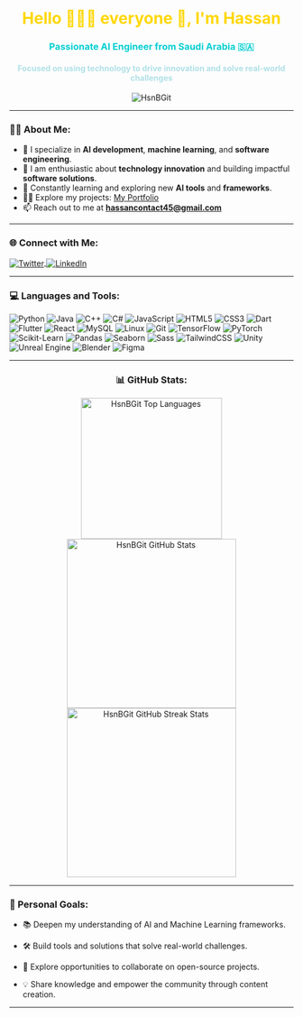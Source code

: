 <h1 align="center" style="color: #FFD700;">Hello 🙋🏾‍♂️ everyone 👋, I'm Hassan</h1>
<h3 align="center" style="color: #00CED1;">Passionate AI Engineer from Saudi Arabia 🇸🇦</h3>
<h4 align="center" style="color: #B0E0E6;">Focused on using technology to drive innovation and solve real-world challenges</h4>

<p align="center">
  <img src="https://komarev.com/ghpvc/?username=HsnBGit&label=Profile%20views&color=0e75b6&style=flat" alt="HsnBGit" />
</p>

---

### 👨‍💻 About Me:

- 🌟 I specialize in **AI development**, **machine learning**, and **software engineering**.
- 🚀 I am enthusiastic about **technology innovation** and building impactful **software solutions**.
- 📖 Constantly learning and exploring new **AI tools** and **frameworks**.
- 👨‍💻 Explore my projects: [My Portfolio](https://HsnBGit.github.io/Portfolio/)
- 📫 Reach out to me at **hassancontact45@gmail.com**

---

<h3 align="left">🌐 Connect with Me:</h3>
<p align="left">
  <a href="https://twitter.com/HsnBGit" target="_blank">
    <img align="center" src="https://img.shields.io/badge/Twitter-%231DA1F2.svg?style=for-the-badge&logo=Twitter&logoColor=white" alt="Twitter" />
  </a>
  <a href="https://linkedin.com/in/HsnBGit" target="_blank">
    <img align="center" src="https://img.shields.io/badge/LinkedIn-%230077B5.svg?style=for-the-badge&logo=linkedin&logoColor=white" alt="LinkedIn" />
  </a>
</p>

---

<h3 align="left">💻 Languages and Tools:</h3>
<p align="left">
  <img src="https://img.shields.io/badge/-Python-3776AB?style=for-the-badge&logo=python&logoColor=white" alt="Python" />
  <img src="https://img.shields.io/badge/-Java-007396?style=for-the-badge&logo=java&logoColor=white" alt="Java" />
  <img src="https://img.shields.io/badge/-C%2B%2B-00599C?style=for-the-badge&logo=cplusplus&logoColor=white" alt="C++" />
  <img src="https://img.shields.io/badge/-C%23-239120?style=for-the-badge&logo=csharp&logoColor=white" alt="C#" />
  <img src="https://img.shields.io/badge/-JavaScript-F7DF1E?style=for-the-badge&logo=javascript&logoColor=black" alt="JavaScript" />
  <img src="https://img.shields.io/badge/-HTML5-E34F26?style=for-the-badge&logo=html5&logoColor=white" alt="HTML5" />
  <img src="https://img.shields.io/badge/-CSS3-1572B6?style=for-the-badge&logo=css3&logoColor=white" alt="CSS3" />
  <img src="https://img.shields.io/badge/-Dart-0175C2?style=for-the-badge&logo=dart&logoColor=white" alt="Dart" />
  <img src="https://img.shields.io/badge/-Flutter-02569B?style=for-the-badge&logo=flutter&logoColor=white" alt="Flutter" />
  <img src="https://img.shields.io/badge/-React-61DAFB?style=for-the-badge&logo=react&logoColor=black" alt="React" />
  <img src="https://img.shields.io/badge/-MySQL-4479A1?style=for-the-badge&logo=mysql&logoColor=white" alt="MySQL" />
  <img src="https://img.shields.io/badge/-Linux-FCC624?style=for-the-badge&logo=linux&logoColor=black" alt="Linux" />
  <img src="https://img.shields.io/badge/-Git-F05032?style=for-the-badge&logo=git&logoColor=white" alt="Git" />
  <img src="https://img.shields.io/badge/-TensorFlow-FF6F00?style=for-the-badge&logo=tensorflow&logoColor=white" alt="TensorFlow" />
  <img src="https://img.shields.io/badge/-PyTorch-EE4C2C?style=for-the-badge&logo=pytorch&logoColor=white" alt="PyTorch" />
  <img src="https://img.shields.io/badge/-ScikitLearn-F7931E?style=for-the-badge&logo=scikit-learn&logoColor=white" alt="Scikit-Learn" />
  <img src="https://img.shields.io/badge/-Pandas-150458?style=for-the-badge&logo=pandas&logoColor=white" alt="Pandas" />
  <img src="https://img.shields.io/badge/-Seaborn-4A4A4A?style=for-the-badge&logo=seaborn&logoColor=white" alt="Seaborn" />
  <img src="https://img.shields.io/badge/-Sass-CC6699?style=for-the-badge&logo=sass&logoColor=white" alt="Sass" />
  <img src="https://img.shields.io/badge/-TailwindCSS-06B6D4?style=for-the-badge&logo=tailwindcss&logoColor=white" alt="TailwindCSS" />
  <img src="https://img.shields.io/badge/-Unity-000000?style=for-the-badge&logo=unity&logoColor=white" alt="Unity" />
  <img src="https://img.shields.io/badge/-UnrealEngine-313131?style=for-the-badge&logo=unrealengine&logoColor=white" alt="Unreal Engine" />
  <img src="https://img.shields.io/badge/-Blender-F5792A?style=for-the-badge&logo=blender&logoColor=white" alt="Blender" />
  <img src="https://img.shields.io/badge/-Figma-F24E1E?style=for-the-badge&logo=figma&logoColor=white" alt="Figma" />
</p>

---

<h3 align="center">📊 GitHub Stats:</h3>

<div align="center">
  <img src="https://github-readme-stats.vercel.app/api/top-langs?username=HsnBGit&show_icons=true&locale=en&layout=compact&theme=radical&cache_seconds=3600" alt="HsnBGit Top Languages" width="250"  />
  <img src="https://github-readme-stats.vercel.app/api?username=HsnBGit&show_icons=true&locale=en&theme=radical&cache_seconds=3600" alt="HsnBGit GitHub Stats" width="300" />
  <img src="https://github-readme-streak-stats.herokuapp.com/?user=HsnBGit&theme=radical&cache_seconds=3600" alt="HsnBGit GitHub Streak Stats" width="300"/>
</div>





---

<h3 align="left">🎯 Personal Goals:</h3>

- 📚 Deepen my understanding of AI and Machine Learning frameworks.  

- 🛠️ Build tools and solutions that solve real-world challenges.
  
- 🌱 Explore opportunities to collaborate on open-source projects.
  
- 💡 Share knowledge and empower the community through content creation.  

---
